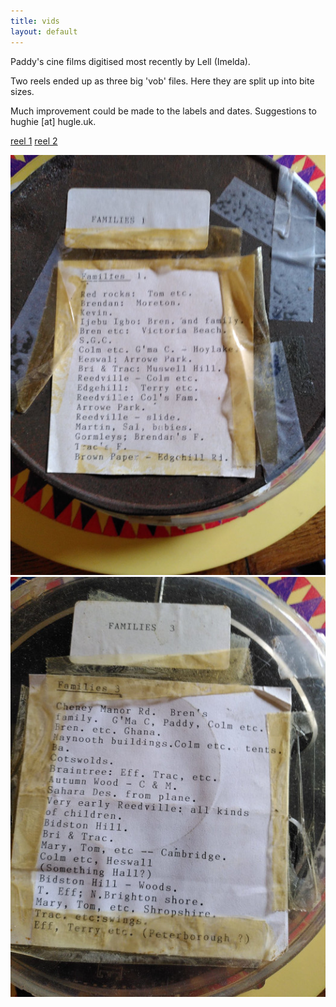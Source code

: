 ```yaml
---
title: vids 
layout: default
---
```


Paddy's cine films digitised most recently by Lell (Imelda).  

Two reels ended up as three big 'vob' files. Here they are split up into bite sizes.  

Much improvement could be made to the labels and dates. Suggestions to hughie [at] hugle.uk.  

[reel 1](/pages/vids_1) [reel 2](/pages/vids_2)

![reel 1](/pages/vids/label-1.jpg)
![reel 2](/pages/vids/label-2.jpg)
